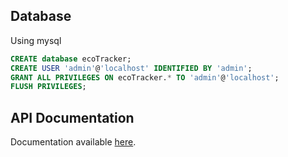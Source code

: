
## Database
Using mysql
```sql
CREATE database ecoTracker;
CREATE USER 'admin'@'localhost' IDENTIFIED BY 'admin';
GRANT ALL PRIVILEGES ON ecoTracker.* TO 'admin'@'localhost';
FLUSH PRIVILEGES;
```

## API Documentation
Documentation available [here](http://localhost:8080/swagger-ui/index.html).